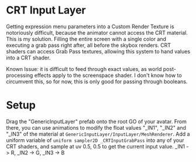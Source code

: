 # CRT Input Layer
Getting expression menu parameters into a Custom Render Texture is notoriously difficult, because the animator cannot access the CRT material.
This is my solution. Filling the entire screen with a single color and executing a grab pass right after, all before the skybox renders. CRT shaders can access Grab Pass textures, allowing this system to hand values into a CRT shader.

Known Issue: it is difficult to feed through exact values, as world post-processing effects apply to the screenspace shader. I don't know how to circumvent this, so for now, this is only good for passing through booleans.

# Setup
Drag the "GenericInputLayer" prefab onto the root GO of your avatar. From there, you can use animations to modify the float values "_IN1", "_IN2" and "_IN3" of the material at `GenericInputLayer/InputLayer/MeshRenderer`.
Add a uniform variable of `uniform sampler2D _CRTInputGrabPass` into any of your CRT shaders, and sample at uv 0.5, 0.5 to get the current input value. _IN1 -> R, _IN2 -> G, _IN3 -> B
